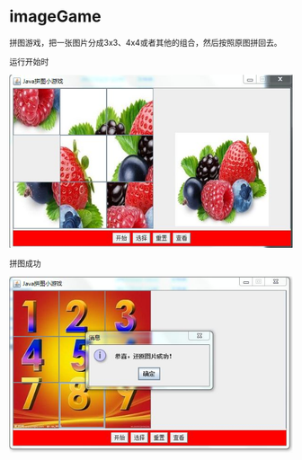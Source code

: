 # imageGame
拼图游戏，把一张图片分成3x3、4x4或者其他的组合，然后按照原图拼回去。

运行开始时

![开始界面](https://github.com/stronglxp/imageGame/blob/master/result/imagegame.JPG)


拼图成功

![拼图成功](https://github.com/stronglxp/imageGame/blob/master/result/image.JPG)
